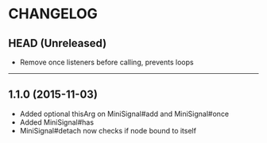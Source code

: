 CHANGELOG
=========

## HEAD (Unreleased)
* Remove once listeners before calling, prevents loops

--------------------

## 1.1.0 (2015-11-03)
* Added optional thisArg on MiniSignal#add and MiniSignal#once
* Added MiniSignal#has
* MiniSignal#detach now checks if node bound to itself

